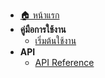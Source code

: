 - [🏠 หน้าแรก](README.md)
- **คู่มือการใช้งาน**
  - [เริ่มต้นใช้งาน](guide.md)
- **API**
  - [API Reference](api.md)
